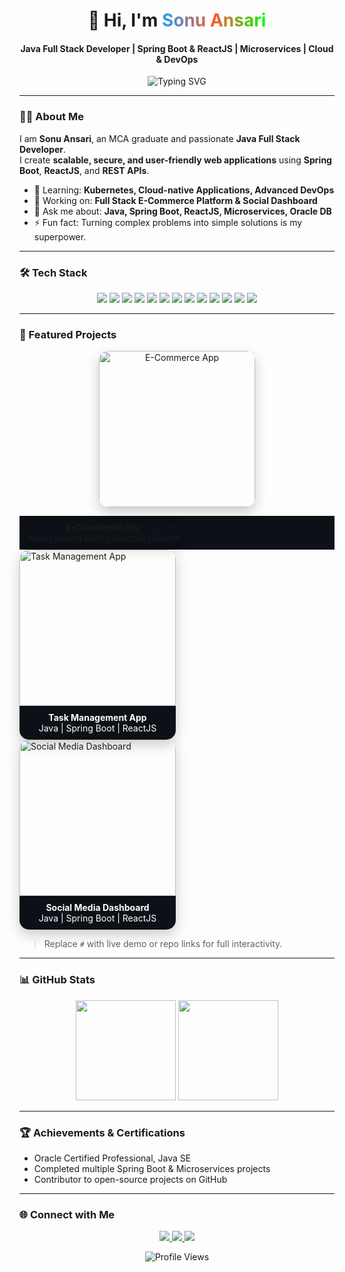 <!-- ================= Header ================= -->
<h1 align="center">
  👋 Hi, I'm <span style="background: linear-gradient(90deg, #1DA1F2, #FF5733, #00FF00); -webkit-background-clip: text; color: transparent;">Sonu Ansari</span>
</h1>
<h4 align="center">Java Full Stack Developer | Spring Boot & ReactJS | Microservices | Cloud & DevOps</h4>

<p align="center">
  <img src="https://readme-typing-svg.herokuapp.com?font=Fira+Code&size=24&pause=1000&color=1DA1F2&center=true&vCenter=true&width=700&lines=Building+Modern+Web+Applications💻;Clean+Code+%26+Best+Practices✨;Delivering+Secure+%26+Scalable+Solutions🔒" alt="Typing SVG">
</p>

---

### 👨‍💻 About Me
I am **Sonu Ansari**, an MCA graduate and passionate **Java Full Stack Developer**.  
I create **scalable, secure, and user-friendly web applications** using **Spring Boot**, **ReactJS**, and **REST APIs**.  

- 🌱 Learning: **Kubernetes, Cloud-native Applications, Advanced DevOps**  
- 🔭 Working on: **Full Stack E-Commerce Platform & Social Dashboard**  
- 💬 Ask me about: **Java, Spring Boot, ReactJS, Microservices, Oracle DB**  
- ⚡ Fun fact: Turning complex problems into simple solutions is my superpower.  

---

### 🛠 Tech Stack
<p align="center">
  <!-- Frontend -->
  <img src="https://img.shields.io/badge/HTML5-E34F26?style=for-the-badge&logo=html5&logoColor=white">
  <img src="https://img.shields.io/badge/CSS3-1572B6?style=for-the-badge&logo=css3&logoColor=white">
  <img src="https://img.shields.io/badge/JavaScript-F7DF1E?style=for-the-badge&logo=javascript&logoColor=black">
  <img src="https://img.shields.io/badge/Bootstrap-7952B3?style=for-the-badge&logo=bootstrap&logoColor=white">
  <img src="https://img.shields.io/badge/ReactJS-61DAFB?style=for-the-badge&logo=react&logoColor=black">
  
  <!-- Backend -->
  <img src="https://img.shields.io/badge/Core_Java-007396?style=for-the-badge&logo=java&logoColor=white">
  <img src="https://img.shields.io/badge/Advanced_Java-007396?style=for-the-badge&logo=java&logoColor=white">
  <img src="https://img.shields.io/badge/SpringBoot-6DB33F?style=for-the-badge&logo=springboot&logoColor=white">
  <img src="https://img.shields.io/badge/Microservices-FF5733?style=for-the-badge&logo=architecture&logoColor=white">
  
  <!-- Database -->
  <img src="https://img.shields.io/badge/Oracle_SQL-F80000?style=for-the-badge&logo=oracle&logoColor=white">
  
  <!-- DevOps / Tools -->
  <img src="https://img.shields.io/badge/Docker-2496ED?style=for-the-badge&logo=docker&logoColor=white">
  <img src="https://img.shields.io/badge/Kubernetes-326CE5?style=for-the-badge&logo=kubernetes&logoColor=white">
  <img src="https://img.shields.io/badge/C_Programming-A8B9CC?style=for-the-badge&logo=c&logoColor=white">
</p>



---

### 🌟 Featured Projects
<p align="center" style="display:flex; gap:25px; flex-wrap:wrap; justify-content:center;">

<a href="#" style="text-decoration:none; border-radius:15px; overflow:hidden; box-shadow:0 8px 20px rgba(0,0,0,0.2); transition:0.3s; display:block; width:250px;">
  <img src="https://media.giphy.com/media/3o6Mbo2sCVJgX8cXl6/giphy.gif" alt="E-Commerce App" width="250" style="display:block;">
  <div style="padding:10px; background:#0d1117; color:white; text-align:center;">
    <b>E-Commerce App</b><br>
    Java | Spring Boot | ReactJS | Oracle
  </div>
</a>

<a href="#" style="text-decoration:none; border-radius:15px; overflow:hidden; box-shadow:0 8px 20px rgba(0,0,0,0.2); transition:0.3s; display:block; width:250px;">
  <img src="https://media.giphy.com/media/l4HodBpDmoMA5p9bG/giphy.gif" alt="Task Management App" width="250" style="display:block;">
  <div style="padding:10px; background:#0d1117; color:white; text-align:center;">
    <b>Task Management App</b><br>
    Java | Spring Boot | ReactJS
  </div>
</a>

<a href="#" style="text-decoration:none; border-radius:15px; overflow:hidden; box-shadow:0 8px 20px rgba(0,0,0,0.2); transition:0.3s; display:block; width:250px;">
  <img src="https://media.giphy.com/media/xT0GqF8cdH8bf3ZV0A/giphy.gif" alt="Social Media Dashboard" width="250" style="display:block;">
  <div style="padding:10px; background:#0d1117; color:white; text-align:center;">
    <b>Social Media Dashboard</b><br>
    Java | Spring Boot | ReactJS
  </div>
</a>

</p>

> Replace `#` with live demo or repo links for full interactivity.

---

### 📊 GitHub Stats
<p align="center">
  <img src="https://github-readme-stats.vercel.app/api?username=SonuAnsari1998&show_icons=true&theme=radical&hide_border=false&bg_color=0d1117&title_color=FF5733" height="160">
  <img src="https://github-readme-streak-stats.herokuapp.com/?user=SonuAnsari1998&theme=radical&hide_border=false&background=0d1117&fire=FF5733" height="160">
</p>

---

### 🏆 Achievements & Certifications
- Oracle Certified Professional, Java SE  
- Completed multiple Spring Boot & Microservices projects  
- Contributor to open-source projects on GitHub  

---

### 🌐 Connect with Me
<p align="center">
  <a href="https://www.linkedin.com/in/sonu-ansari-49081b36b?utm_source=share&utm_campaign=share_via&utm_content=profile&utm_medium=android_app" target="_blank">
    <img src="https://img.shields.io/badge/-LinkedIn-0A66C2?style=for-the-badge&logo=linkedin&logoColor=white">
  </a>
  
  <a href="https://github.com/SonuAnsari1998" target="_blank">
    <img src="https://img.shields.io/badge/-GitHub-181717?style=for-the-badge&logo=github&logoColor=white">
  </a>
  
  <a href="mailto:786sonuansari123@gmail.com" target="_blank">
    <img src="https://img.shields.io/badge/-Gmail-D14836?style=for-the-badge&logo=gmail&logoColor=white">
  </a>
</p>

<p align="center">
  <img src="https://komarev.com/ghpvc/?username=SonuAnsari1998&label=Profile%20Views&color=blue&style=flat" alt="Profile Views"/>
</p>
